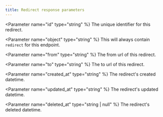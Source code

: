 ```yaml
---
title: Redirect response parameters
---
```


<Parameter name="id" type="string" %}
The unique identifier for this redirect.
</Parameter>

<Parameter name="object" type="string" %}
This will always contain `redirect` for this endpoint.
</Parameter>

<Parameter name="from" type="string" %}
The from url of this redirect.
</Parameter>

<Parameter name="to" type="string" %}
The to url of this redirect.
</Parameter>

<Parameter name="created_at" type="string" %}
The redirect's created datetime.
</Parameter>

<Parameter name="updated_at" type="string" %}
The redirect's updated datetime.
</Parameter>

<Parameter name="deleted_at" type="string | null" %}
The redirect's deleted datetime.
</Parameter>
